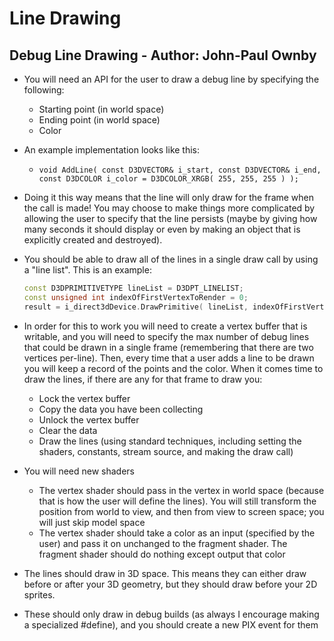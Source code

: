 ---
---

# Line Drawing

## Debug Line Drawing - Author: John-Paul Ownby

- You will need an API for the user to draw a debug line by specifying the following:
  - Starting point (in world space)
  - Ending point (in world space)
  - Color
- An example implementation looks like this:
  - ```void AddLine( const D3DVECTOR& i_start, const D3DVECTOR& i_end, const D3DCOLOR i_color = D3DCOLOR_XRGB( 255, 255, 255 ) );```
- Doing it this way means that the line will only draw for the frame when the call is made! You may choose to make things more complicated by allowing the user to specify that the line persists (maybe by giving how many seconds it should display or even by making an object that is explicitly created and destroyed).
- You should be able to draw all of the lines in a single draw call by using a "line list". This is an example:

  ```cpp
  const D3DPRIMITIVETYPE lineList = D3DPT_LINELIST;
  const unsigned int indexOfFirstVertexToRender = 0;
  result = i_direct3dDevice.DrawPrimitive( lineList, indexOfFirstVertexToRender, s_debugLines.size() );
  ```

- In order for this to work you will need to create a vertex buffer that is writable, and you will need to specify the max number of debug lines that could be drawn in a single frame (remembering that there are two vertices per-line). Then, every time that a user adds a line to be drawn you will keep a record of the points and the color. When it comes time to draw the lines, if there are any for that frame to draw you:
  - Lock the vertex buffer
  - Copy the data you have been collecting
  - Unlock the vertex buffer
  - Clear the data
  - Draw the lines (using standard techniques, including setting the shaders, constants, stream source, and making the draw call)
- You will need new shaders
  - The vertex shader should pass in the vertex in world space (because that is how the user will define the lines). You will still transform the position from world to view, and then from view to screen space; you will just skip model space
  - The vertex shader should take a color as an input (specified by the user) and pass it on unchanged to the fragment shader. The fragment shader should do nothing except output that color
- The lines should draw in 3D space. This means they can either draw before or after your 3D geometry, but they should draw before your 2D sprites.
- These should only draw in debug builds (as always I encourage making a specialized #define), and you should create a new PIX event for them